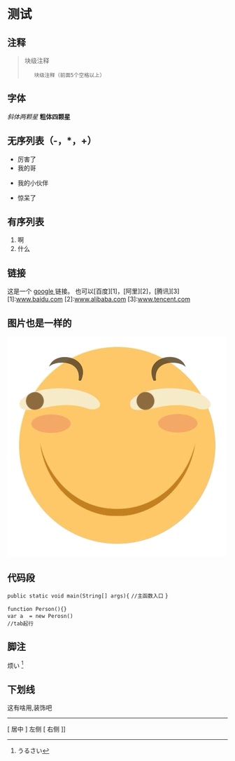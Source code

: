 # 测试

## 注释
>块级注释
>
>        块级注释（前面5个空格以上）

## 字体
*斜体两颗星*
**粗体四颗星**

## 无序列表（-，*，+）
- 厉害了
- 我的哥
+ 我的小伙伴
* 惊呆了

## 有序列表
1.  啊
2.  什么

## 链接
这是一个 [ google ](www.google.com)链接。
也可以[百度][1]，[阿里][2]，[腾讯][3]
[1]:www.baidu.com
[2]:www.alibaba.com
[3]:www.tencent.com


## 图片也是一样的
![img](../img/joke.png)


## 代码段

`public static void main(String[] args){`
`//主函数入口`
`}`


    function Person(){}
    var a  = new Perosn()
    //tab起行


## 脚注
烦い [^h1]


[^h1]:  うるさい

## 下划线
这有啥用,装饰吧
- - -

[ 居中 ]
 左侧
[ 右侧 ]]
